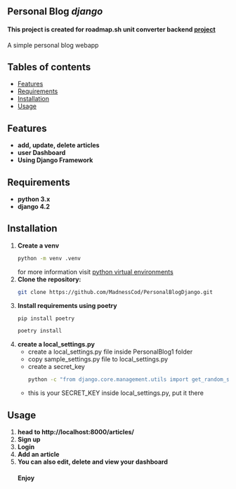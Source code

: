 ## Personal Blog *django*
#### This project is created for roadmap.sh unit converter backend [project](https://roadmap.sh/projects/personal-blog)
A simple personal blog webapp

## Tables of contents 
 - [Features](#features-)
 - [Requirements](#requirements-)
 - [Installation](#installation)
 - [Usage](#usage-)

## Features 
- **add, update, delete articles**
- **user Dashboard**
- **Using Django Framework**

## Requirements 
- **python 3.x**
- **django 4.2**

## Installation
1. **Create a venv**
    ```bash
    python -m venv .venv
    ```
    for more information visit [python virtual environments](https://docs.python.org/3/tutorial/venv.html)
2. **Clone the repository:**
   ```bash
   git clone https://github.com/MadnessCod/PersonalBlogDjango.git
   ```
3. **Install requirements using poetry**
   ```bash
   pip install poetry
   ```
   ```bash
   poetry install
   ```
4. **create a local_settings.py**
   - create a local_settings.py file inside PersonalBlog1 folder
   - copy sample_settings.py file to local_settings.py 
   - create a secret_key 
     ```bash
     python -c "from django.core.management.utils import get_random_secret_key; print(get_random_secret_key())"
     ```
   - this is your SECRET_KEY inside local_settings.py, put it there 
   

## Usage 
1. **head to http://localhost:8000/articles/**
2. **Sign up**
3. **Login**
4. **Add an article** 
5. **You can also edit, delete and view your dashboard**
   #### Enjoy
